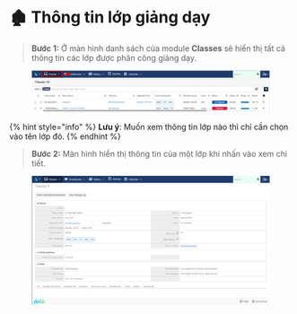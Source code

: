 # 🏚 Thông tin lớp giảng dạy

> **Bước 1:** Ở màn hình danh sách của module **Classes** sẽ hiển thị tất cả thông tin các lớp được phân công giảng dạy.

<figure><img src="../.gitbook/assets/image (5) (3).png" alt=""><figcaption></figcaption></figure>

{% hint style="info" %}
**Lưu ý**: Muốn xem thông tin lớp nào thì chỉ cần chọn vào tên lớp đó.
{% endhint %}

> **Bước 2:** Màn hình hiển thị thông tin của một lớp khi nhấn vào xem chi tiết.

<figure><img src="../.gitbook/assets/image (2) (1) (3).png" alt=""><figcaption></figcaption></figure>
